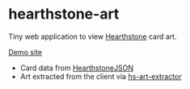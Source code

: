 # hearthstone-art
Tiny web application to view [Hearthstone](http://us.battle.net/hearthstone/en) card art.

[Demo site](http://bulletriddenlich.com/hearthstone-art)

 * Card data from [HearthstoneJSON](https://hearthstonejson.com/)
 * Art extracted from the client via [hs-art-extractor](https://github.com/andburn/hs-art-extractor)

